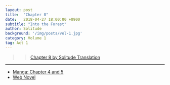 ```yaml
---
layout: post
title:  "Chapter 8"
date:   2018-04-27 18:00:00 +0900
subtitle: "Into the Forest"
author: Solitude
background: '/img/posts/vol-1.jpg'
category: Volume 1
tag: Act 1
---
```


>> [Chapter 8 by Solitude Translation](https://solitudetranslation.wordpress.com/2020/05/06/shi-ni-modori-subete-wo-sukuu-tame-ni-saikyou-he-to-itaru-chapter-8-into-the-forest/)

----

- [Manga: Chapter 4 and 5][manga-link]
- [Web Novel][novel-link]

[manga-link]: https://mangadex.org/title/41744/shi-ni-modori-subete-wo-sukuu-tame-ni-saikyou-he-to-itaru
[novel-link]: https://ncode.syosetu.com/n0569es/8/